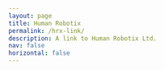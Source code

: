 ```yaml
---
layout: page
title: Human Robotix
permalink: /hrx-link/
description: A link to Human Robotix Ltd.
nav: false
horizontal: false
---
```


<!-- pages/hrx-link.md -->
<meta http-equiv="refresh" content="delay_time; URL=new_website_url" />

